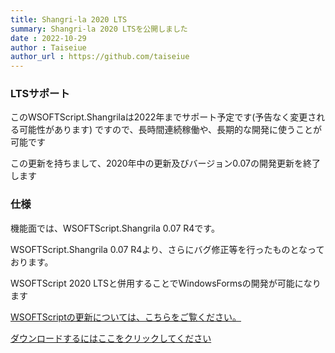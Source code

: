 ```yaml
---
title: Shangri-la 2020 LTS
summary: Shangri-la 2020 LTSを公開しました
date : 2022-10-29
author : Taiseiue
author_url : https://github.com/taiseiue
---
```

### LTSサポート
このWSOFTScript.Shangrilaは2022年までサポート予定です(予告なく変更される可能性があります) ですので、長時間連続稼働や、長期的な開発に使うことが可能です

この更新を持ちまして、2020年中の更新及びバージョン0.07の開発更新を終了します
### 仕様
機能面では、WSOFTScript.Shangrila 0.07 R4です。

WSOFTScript.Shangrila 0.07 R4より、さらにバグ修正等を行ったものとなっております。

WSOFTScript 2020 LTSと併用することでWindowsFormsの開発が可能になります

[WSOFTScriptの更新については、こちらをご覧ください。](./2020-lts)

[ダウンロードするにはここをクリックしてください](https://download.wsoft.gq/WS00063)